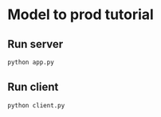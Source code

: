 # Model to prod tutorial
## Run server
``` bash
python app.py
```

## Run client
``` bash
python client.py
```
